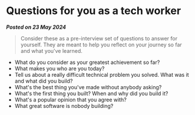 # Questions for you as a tech worker

**_Posted on 23 May 2024_**

> Consider these as a pre-interview set of questions to answer for yourself. They are meant to help you reflect on your journey so far and what you've learned.

- What do you consider as your greatest achievement so far?
- What makes you who are you today?
- Tell us about a really difficult technical problem you solved. What was it and what did you build?
- What's the best thing you've made without anybody asking?
- What's the first thing you built? When and why did you build it?
- What's a popular opinion that you agree with?
- What great software is nobody building?